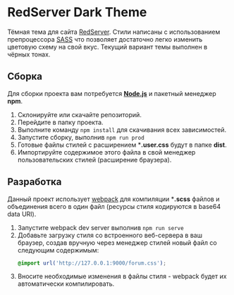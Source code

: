 # RedServer Dark Theme
Тёмная тема для сайта [RedServer](https://redserver.su/).
Стили написаны с использованием препроцессора [SASS](https://sass-lang.com/)
что позволяет достаточно легко изменить цветовую схему на свой вкус.
Текущий вариант темы выполнен в чёрных тонах.

## Сборка
Для сборки проекта вам потребуется **[Node.js](https://nodejs.org/)** и пакетный менеджер **npm**.
1. Склонируйте или скачайте репозиторий.
2. Перейдите в папку проекта.
3. Выполните команду `npm install` для скачивания всех зависимостей.
4. Запустите сборку, выполнив `npm run prod`
5. Готовые файлы стилей с расширением ***.user.css** будут в папке **dist**.
6. Импортируйте содержимое этого файла в свой менеджер пользовательских стилей (расширение браузера).

## Разработка
Данный проект использует [webpack](https://webpack.js.org/) для компиляции ***.scss** файлов и объединения всего в один файл (ресурсы стиля кодируются в base64 data URI).
1. Запустите webpack dev server выполнив `npm run serve`
2. Добавьте загрузку стиля со встроенного веб-сервера в ваш браузер, создав вручную через менеджер стилей новый файл со следующим содержимым:
   ```css
   @import url('http://127.0.0.1:9000/forum.css');
   ```
3. Вносите необходимые изменения в файлы стиля - webpack будет их автоматически компилировать.
